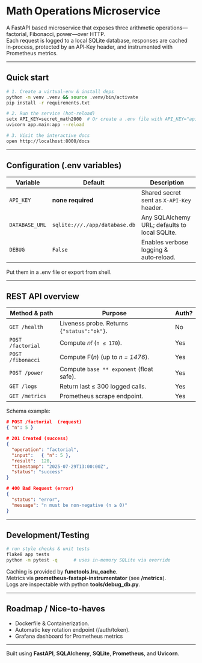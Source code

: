 # Math Operations Microservice

A FastAPI based microservice that exposes three arithmetic operations—factorial, Fibonacci, power—over HTTP.  
Each request is logged to a local SQLite database, responses are cached in‑process, protected by an API‑Key header, and instrumented with Prometheus metrics.

---

## Quick start

```bash
# 1. Create a virtual‑env & install deps
python -m venv .venv && source .venv/bin/activate
pip install -r requirements.txt

# 2. Run the service (hot‑reload)
setx API_KEY=secret_math2000  # Or create a .env file with API_KEY="api_key_name" if you don't want to use the default name
uvicorn app.main:app --reload

# 3. Visit the interactive docs
open http://localhost:8000/docs
```

---

## Configuration (.env variables)

| Variable       | Default                   | Description                                   |
| -------------- | ------------------------- | --------------------------------------------- |
| `API_KEY`      | **none required**         | Shared secret sent as `X-API-Key` header.     |
| `DATABASE_URL` | `sqlite:///./app/database.db` | Any SQLAlchemy URL; defaults to local SQLite. |
| `DEBUG`        | `False`                   | Enables verbose logging & auto‑reload.        |

Put them in a .env file or export from shell.

---

## REST API overview

| Method & path     | Purpose                                    | Auth? |
|-------------------|--------------------------------------------|-------|
| `GET /health`     | Liveness probe. Returns `{"status":"ok"}`. | No    |
| `POST /factorial` | Compute *n!* (`n ≤ 170`).                  | Yes   |
| `POST /fibonacci` | Compute F(*n*) (up to *n = 1476*).         | Yes   |
| `POST /power`     | Compute `base ** exponent` (float safe).   | Yes   |
| `GET /logs`       | Return last ≤ 300 logged calls.            | Yes   |
| `GET /metrics`    | Prometheus scrape endpoint.                | Yes   |

Schema example:

```json
# POST /factorial  (request)
{ "n": 5 }

# 201 Created (success)
{
  "operation": "factorial",
  "input":   { "n": 5 },
  "result":  120,
  "timestamp": "2025‑07‑29T13:00:00Z",
  "status": "success"
}

# 400 Bad Request (error)
{
  "status": "error",
  "message": "n must be non‑negative (n ≥ 0)"
}
```

---

## Development/Testing

```bash
# run style checks & unit tests
flake8 app tests
python -m pytest -q      # uses in‑memory SQLite via override
```

Caching is provided by **functools.lru_cache**.  
Metrics via **prometheus-fastapi-instrumentator** (see **/metrics**).  
Logs are inspectable with python **tools/debug_db.py**.

---

## Roadmap / Nice-to-haves

- Dockerfile & Containerization.  
- Automatic key rotation endpoint (/auth/token).   
- Grafana dashboard for Prometheus metrics

---

Built using **FastAPI**, **SQLAlchemy**, **SQLite**, **Prometheus**, and **Uvicorn**.
